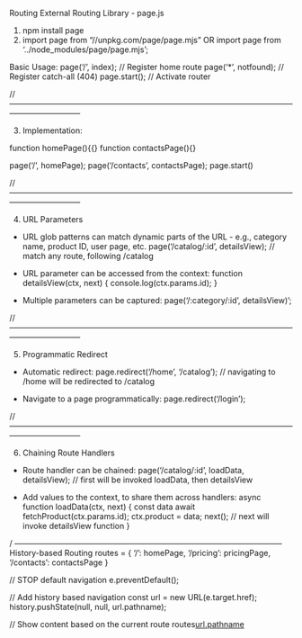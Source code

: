 Routing
External Routing Library - page.js

1. npm install page
2. import page from “//unpkg.com/page/page.mjs” OR import page from ‘../node_modules/page/page.mjs’;

Basic Usage:
page(‘/’, index); // Register home route
page(‘\*’, notfound); // Register catch-all (404)
page.start(); // Activate router

// —————————————————————————————————————————————

3. Implementation:

function homePage(){{}
function contactsPage(){}

page(‘/’, homePage);
page(‘/contacts’, contactsPage);
page.start()

// —————————————————————————————————————————————

4. URL Parameters

-   URL glob patterns can match dynamic parts of the URL - e.g., category name, product ID, user page, etc.
    page(‘/catalog/:id’, detailsView); // match any route, following /catalog

-   URL parameter can be accessed from the context:
    function detailsView(ctx, next) {
    console.log(ctx.params.id);
    }

-   Multiple parameters can be captured:
    page(‘/:category/:id’, detailsView)’;

// —————————————————————————————————————————————

5. Programmatic Redirect

-   Automatic redirect:
    page.redirect(‘/home’, ‘/catalog’); // navigating to /home will be redirected to /catalog

-   Navigate to a page programmatically:
    page.redirect(‘/login’);

// —————————————————————————————————————————————

6. Chaining Route Handlers

-   Route handler can be chained:
    page(‘/catalog/:id’, loadData, detailsView); // first will be invoked loadData, then detailsView

-   Add values to the context, to share them across handlers:
    async function loadData(ctx, next) {
    const data await fetchProduct(ctx.params.id);
    ctx.product = data;
    next(); // next will invoke detailsView function
    }

/ ——————————————————————————————————
History-based Routing
routes = {
‘/’: homePage,
‘/pricing’: pricingPage,
‘/contacts’: contactsPage
}

// STOP default navigation
e.preventDefault();

// Add history based navigation
const url = new URL(e.target.href);
history.pushState(null, null, url.pathname);

// Show content based on the current route
routes[url.pathname]()
